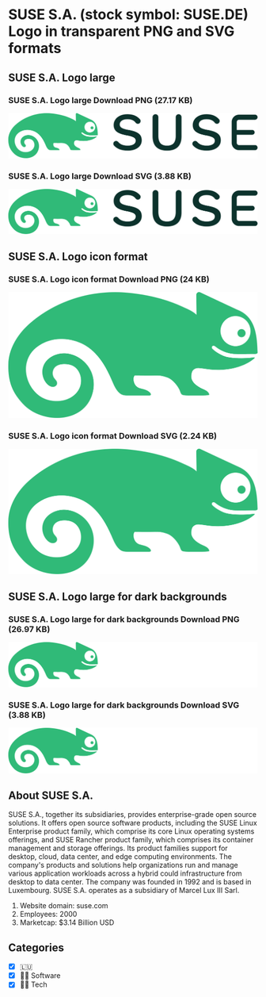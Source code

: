 # SUSE S.A. (stock symbol: SUSE.DE) Logo in transparent PNG and SVG formats

## SUSE S.A. Logo large

### SUSE S.A. Logo large Download PNG (27.17 KB)

![SUSE S.A. Logo large Download PNG (27.17 KB)](/img/orig/SUSE.DE_BIG-4b128d02.png)

### SUSE S.A. Logo large Download SVG (3.88 KB)

![SUSE S.A. Logo large Download SVG (3.88 KB)](/img/orig/SUSE.DE_BIG-74d9d96d.svg)

## SUSE S.A. Logo icon format

### SUSE S.A. Logo icon format Download PNG (24 KB)

![SUSE S.A. Logo icon format Download PNG (24 KB)](/img/orig/SUSE.DE-78758793.png)

### SUSE S.A. Logo icon format Download SVG (2.24 KB)

![SUSE S.A. Logo icon format Download SVG (2.24 KB)](/img/orig/SUSE.DE-5bb184ec.svg)

## SUSE S.A. Logo large for dark backgrounds

### SUSE S.A. Logo large for dark backgrounds Download PNG (26.97 KB)

![SUSE S.A. Logo large for dark backgrounds Download PNG (26.97 KB)](/img/orig/SUSE.DE_BIG.D-3e09528e.png)

### SUSE S.A. Logo large for dark backgrounds Download SVG (3.88 KB)

![SUSE S.A. Logo large for dark backgrounds Download SVG (3.88 KB)](/img/orig/SUSE.DE_BIG.D-f89dccaa.svg)

## About SUSE S.A.

SUSE S.A., together its subsidiaries, provides enterprise-grade open source solutions. It offers open source software products, including the SUSE Linux Enterprise product family, which comprise its core Linux operating systems offerings, and SUSE Rancher product family, which comprises its container management and storage offerings. Its product families support for desktop, cloud, data center, and edge computing environments. The company's products and solutions help organizations run and manage various application workloads across a hybrid could infrastructure from desktop to data center. The company was founded in 1992 and is based in Luxembourg. SUSE S.A. operates as a subsidiary of Marcel Lux III Sarl.

1. Website domain: suse.com
2. Employees: 2000
3. Marketcap: $3.14 Billion USD


## Categories
- [x] 🇱🇺
- [x] 👨‍💻 Software
- [x] 👩‍💻 Tech
